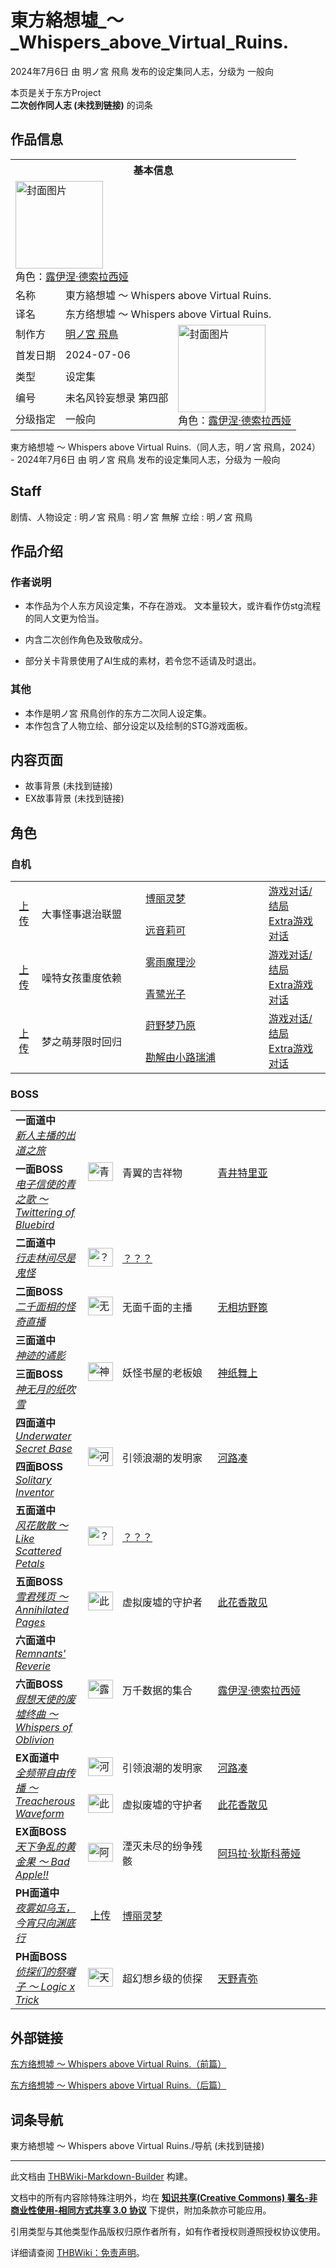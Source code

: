 # 東方絡想墟_～_Whispers_above_Virtual_Ruins.

<!-- source html: G:\repos\THBWiki-Markdown-Builder\THBWikiMarkdown\Temp\main\b\b2\ns0%3A%E6%9D%B1%E6%96%B9%E7%B5%A1%E6%83%B3%E5%A2%9F_%EF%BD%9E_Whispers_above_Virtual_Ruins%2E.html -->

2024年7月6日 由 明ノ宮 飛鳥  发布的设定集同人志，分级为 一般向

本页是关于东方Project  
 **二次创作同人志 (未找到链接)** 的词条

## 作品信息

<table><tbody><tr><th colspan="3">基本信息</th></tr><tr><td class="cover-artwork-mobile" colspan="2"><a href="./文件-東方絡想墟_～_Whispers_above_Virtual_Ruins.封面.jpg.md" class="image" title="封面图片"><img alt="封面图片" src="https://upload.thwiki.cc/thumb/a/ac/%E6%9D%B1%E6%96%B9%E7%B5%A1%E6%83%B3%E5%A2%9F_%EF%BD%9E_Whispers_above_Virtual_Ruins.%E5%B0%81%E9%9D%A2.jpg/140px-%E6%9D%B1%E6%96%B9%E7%B5%A1%E6%83%B3%E5%A2%9F_%EF%BD%9E_Whispers_above_Virtual_Ruins.%E5%B0%81%E9%9D%A2.jpg" decoding="async" loading="lazy" width="140" height="140" srcset="https://upload.thwiki.cc/thumb/a/ac/%E6%9D%B1%E6%96%B9%E7%B5%A1%E6%83%B3%E5%A2%9F_%EF%BD%9E_Whispers_above_Virtual_Ruins.%E5%B0%81%E9%9D%A2.jpg/210px-%E6%9D%B1%E6%96%B9%E7%B5%A1%E6%83%B3%E5%A2%9F_%EF%BD%9E_Whispers_above_Virtual_Ruins.%E5%B0%81%E9%9D%A2.jpg 1.5x, https://upload.thwiki.cc/thumb/a/ac/%E6%9D%B1%E6%96%B9%E7%B5%A1%E6%83%B3%E5%A2%9F_%EF%BD%9E_Whispers_above_Virtual_Ruins.%E5%B0%81%E9%9D%A2.jpg/280px-%E6%9D%B1%E6%96%B9%E7%B5%A1%E6%83%B3%E5%A2%9F_%EF%BD%9E_Whispers_above_Virtual_Ruins.%E5%B0%81%E9%9D%A2.jpg 2x" data-file-width="1080" data-file-height="1080"></a><div class="cover-char">角色：<a href="./露伊涅·德索拉西娅.md" title="露伊涅·德索拉西娅">露伊涅·德索拉西娅</a></div></td>
</tr><tr><td class="label">名称</td><td colspan="2"> 東方絡想墟 ～ Whispers above Virtual Ruins. </td></tr><tr><td class="label">译名</td><td colspan="2"> 东方络想墟 ～ Whispers above Virtual Ruins. </td></tr><tr><td class="label">制作方</td><td><a href="./明ノ宮_飛鳥.md" title="明ノ宮 飛鳥">明ノ宮 飛鳥</a></td><td class="cover-artwork" rowspan="5" style="min-width:140px;"><a href="./文件-東方絡想墟_～_Whispers_above_Virtual_Ruins.封面.jpg.md" class="image" title="封面图片"><img alt="封面图片" src="https://upload.thwiki.cc/thumb/a/ac/%E6%9D%B1%E6%96%B9%E7%B5%A1%E6%83%B3%E5%A2%9F_%EF%BD%9E_Whispers_above_Virtual_Ruins.%E5%B0%81%E9%9D%A2.jpg/140px-%E6%9D%B1%E6%96%B9%E7%B5%A1%E6%83%B3%E5%A2%9F_%EF%BD%9E_Whispers_above_Virtual_Ruins.%E5%B0%81%E9%9D%A2.jpg" decoding="async" loading="lazy" width="140" height="140" srcset="https://upload.thwiki.cc/thumb/a/ac/%E6%9D%B1%E6%96%B9%E7%B5%A1%E6%83%B3%E5%A2%9F_%EF%BD%9E_Whispers_above_Virtual_Ruins.%E5%B0%81%E9%9D%A2.jpg/210px-%E6%9D%B1%E6%96%B9%E7%B5%A1%E6%83%B3%E5%A2%9F_%EF%BD%9E_Whispers_above_Virtual_Ruins.%E5%B0%81%E9%9D%A2.jpg 1.5x, https://upload.thwiki.cc/thumb/a/ac/%E6%9D%B1%E6%96%B9%E7%B5%A1%E6%83%B3%E5%A2%9F_%EF%BD%9E_Whispers_above_Virtual_Ruins.%E5%B0%81%E9%9D%A2.jpg/280px-%E6%9D%B1%E6%96%B9%E7%B5%A1%E6%83%B3%E5%A2%9F_%EF%BD%9E_Whispers_above_Virtual_Ruins.%E5%B0%81%E9%9D%A2.jpg 2x" data-file-width="1080" data-file-height="1080"></a><div class="cover-char">角色：<a href="./露伊涅·德索拉西娅.md" title="露伊涅·德索拉西娅">露伊涅·德索拉西娅</a></div></td>
</tr><tr><td class="label">首发日期</td><td>2024-07-06</td></tr><tr><td class="label">类型</td><td>设定集</td></tr><tr><td class="label">编号</td><td>未名风铃妄想录 第四部</td></tr><tr><td class="label">分级指定</td><td>一般向</td></tr></tbody></table>

東方絡想墟 ～ Whispers above Virtual Ruins.（同人志，明ノ宮 飛鳥，2024） - 2024年7月6日 由 明ノ宮 飛鳥  发布的设定集同人志，分级为 一般向

## Staff
剧情、人物设定
: 明ノ宮 飛鳥
: 明ノ宮 無解
立绘
: 明ノ宮 飛鳥


## 作品介绍

### 作者说明

- 本作品为个人东方风设定集，不存在游戏。 文本量较大，或许看作仿stg流程的同人文更为恰当。  

- 内含二次创作角色及致敬成分。   

- 部分关卡背景使用了AI生成的素材，若令您不适请及时退出。



### 其他
- 本作是明ノ宮 飛鳥创作的东方二次同人设定集。
- 本作包含了人物立绘、部分设定以及绘制的STG游戏面板。


## 内容页面
- 故事背景 (未找到链接)
- EX故事背景 (未找到链接)


## 角色

### 自机

<table><tbody><tr><td align="center" rowspan="2"><a rel="nofollow" class="external text" href="https://thwiki.cc/文件:博丽灵梦（鲤祭章）.png">上传</a></td> <td style="width:150px;padding:3px 9px 3px 7px;" rowspan="2">大事怪事退治联盟</td><td style="width:180px;padding:3px 9px 3px 7px;"> <a href="./博丽灵梦.md" title="博丽灵梦">博丽灵梦</a></td><td rowspan="2"><a href="/index.php?title=%E6%9D%B1%E6%96%B9%E7%B5%A1%E6%83%B3%E5%A2%9F_%EF%BD%9E_Whispers_above_Virtual_Ruins./%E5%A4%A7%E4%BA%8B%E6%80%AA%E4%BA%8B%E9%80%80%E6%B2%BB%E8%81%94%E7%9B%9F&amp;action=edit&amp;redlink=1" class="new" title="東方絡想墟 ～ Whispers above Virtual Ruins./大事怪事退治联盟（页面不存在）">游戏对话/结局</a><br><a href="/index.php?title=%E6%9D%B1%E6%96%B9%E7%B5%A1%E6%83%B3%E5%A2%9F_%EF%BD%9E_Whispers_above_Virtual_Ruins./%E5%A4%A7%E4%BA%8B%E6%80%AA%E4%BA%8B%E9%80%80%E6%B2%BB%E8%81%94%E7%9B%9F_ExStory&amp;action=edit&amp;redlink=1" class="new" title="東方絡想墟 ～ Whispers above Virtual Ruins./大事怪事退治联盟 ExStory（页面不存在）">Extra游戏对话</a></td></tr><tr><td style="width:150px;padding:3px 9px 3px 7px;"><a href="./远音莉可.md" title="远音莉可">远音莉可</a></td></tr>
<tr><td align="center" rowspan="2"><a rel="nofollow" class="external text" href="https://thwiki.cc/文件:雾雨魔理沙（络想墟）.png">上传</a></td> <td style="width:150px;padding:3px 9px 3px 7px;" rowspan="2">噪特女孩重度依赖</td><td style="width:180px;padding:3px 9px 3px 7px;"> <a href="./雾雨魔理沙.md" title="雾雨魔理沙">雾雨魔理沙</a></td><td rowspan="2"><a href="/index.php?title=%E6%9D%B1%E6%96%B9%E7%B5%A1%E6%83%B3%E5%A2%9F_%EF%BD%9E_Whispers_above_Virtual_Ruins./%E5%99%AA%E7%89%B9%E5%A5%B3%E5%AD%A9%E9%87%8D%E5%BA%A6%E4%BE%9D%E8%B5%96&amp;action=edit&amp;redlink=1" class="new" title="東方絡想墟 ～ Whispers above Virtual Ruins./噪特女孩重度依赖（页面不存在）">游戏对话/结局</a><br><a href="/index.php?title=%E6%9D%B1%E6%96%B9%E7%B5%A1%E6%83%B3%E5%A2%9F_%EF%BD%9E_Whispers_above_Virtual_Ruins./%E5%99%AA%E7%89%B9%E5%A5%B3%E5%AD%A9%E9%87%8D%E5%BA%A6%E4%BE%9D%E8%B5%96_ExStory&amp;action=edit&amp;redlink=1" class="new" title="東方絡想墟 ～ Whispers above Virtual Ruins./噪特女孩重度依赖 ExStory（页面不存在）">Extra游戏对话</a></td></tr><tr><td style="width:150px;padding:3px 9px 3px 7px;"><a href="./青鹭光子.md" title="青鹭光子">青鹭光子</a></td></tr>
<tr><td align="center" rowspan="2"><a rel="nofollow" class="external text" href="https://thwiki.cc/文件:莳野梦乃原（络想墟）.png">上传</a></td> <td style="width:150px;padding:3px 9px 3px 7px;" rowspan="2">梦之萌芽限时回归</td><td style="width:180px;padding:3px 9px 3px 7px;"> <a href="./莳野梦乃原.md" title="莳野梦乃原">莳野梦乃原</a></td><td rowspan="2"><a href="/index.php?title=%E6%9D%B1%E6%96%B9%E7%B5%A1%E6%83%B3%E5%A2%9F_%EF%BD%9E_Whispers_above_Virtual_Ruins./%E6%A2%A6%E4%B9%8B%E8%90%8C%E8%8A%BD%E9%99%90%E6%97%B6%E5%9B%9E%E5%BD%92&amp;action=edit&amp;redlink=1" class="new" title="東方絡想墟 ～ Whispers above Virtual Ruins./梦之萌芽限时回归（页面不存在）">游戏对话/结局</a><br><a href="/index.php?title=%E6%9D%B1%E6%96%B9%E7%B5%A1%E6%83%B3%E5%A2%9F_%EF%BD%9E_Whispers_above_Virtual_Ruins./%E6%A2%A6%E4%B9%8B%E8%90%8C%E8%8A%BD%E9%99%90%E6%97%B6%E5%9B%9E%E5%BD%92_ExStory&amp;action=edit&amp;redlink=1" class="new" title="東方絡想墟 ～ Whispers above Virtual Ruins./梦之萌芽限时回归 ExStory（页面不存在）">Extra游戏对话</a></td></tr><tr><td style="width:150px;padding:3px 9px 3px 7px;"><a href="./勘解由小路瑞浦.md" title="勘解由小路瑞浦">勘解由小路瑞浦</a></td></tr></tbody></table>



### BOSS

<table><tbody><tr> <td class="bg-color-info-10" style="min-width:100px"><b>一面道中</b><br><i><a href="/index.php?title=%E6%96%B0%E4%BA%BA%E4%B8%BB%E6%92%AD%E7%9A%84%E5%87%BA%E9%81%93%E4%B9%8B%E6%97%85&amp;action=edit&amp;redlink=1" class="new" title="新人主播的出道之旅（页面不存在）">新人主播的出道之旅</a></i></td> <td rowspan="2"><div class="center"><div class="floatnone"><a href="./文件-青井特里亚.png.md" class="image" title="青井特里亚"><img alt="青井特里亚" src="https://upload.thwiki.cc/thumb/4/4e/%E9%9D%92%E4%BA%95%E7%89%B9%E9%87%8C%E4%BA%9A.png/40px-%E9%9D%92%E4%BA%95%E7%89%B9%E9%87%8C%E4%BA%9A.png" decoding="async" loading="lazy" width="40" height="30" srcset="https://upload.thwiki.cc/thumb/4/4e/%E9%9D%92%E4%BA%95%E7%89%B9%E9%87%8C%E4%BA%9A.png/60px-%E9%9D%92%E4%BA%95%E7%89%B9%E9%87%8C%E4%BA%9A.png 1.5x, https://upload.thwiki.cc/thumb/4/4e/%E9%9D%92%E4%BA%95%E7%89%B9%E9%87%8C%E4%BA%9A.png/80px-%E9%9D%92%E4%BA%95%E7%89%B9%E9%87%8C%E4%BA%9A.png 2x" data-file-width="1280" data-file-height="960"></a></div></div></td> <td style="width:150px;padding:3px 9px 3px 7px;" rowspan="2"> 青翼的吉祥物</td><td style="width:180px;padding:3px 9px 3px 7px;" rowspan="2"> <a href="./青井特里亚.md" title="青井特里亚">青井特里亚</a></td></tr><tr><td class="bg-color-info-10" style="min-width:100px"><b>一面BOSS</b><br><i><a href="/index.php?title=%E7%94%B5%E5%AD%90%E4%BF%A1%E4%BD%BF%E7%9A%84%E9%9D%92%E4%B9%8B%E6%AD%8C_%EF%BD%9E_Twittering_of_Bluebird&amp;action=edit&amp;redlink=1" class="new" title="电子信使的青之歌 ～ Twittering of Bluebird（页面不存在）">电子信使的青之歌 ～ Twittering of Bluebird</a></i></td></tr>
<tr><td rowspan="1" class="bg-color-info-10" style="min-width:100px"><b>二面道中</b><br><i><a href="/index.php?title=%E8%A1%8C%E8%B5%B0%E6%9E%97%E9%97%B4%E5%B0%BD%E6%98%AF%E9%AC%BC%E6%80%AA&amp;action=edit&amp;redlink=1" class="new" title="行走林间尽是鬼怪（页面不存在）">行走林间尽是鬼怪</a></i></td><td style="min-width:35px" rowspan="1"><div class="center"><div class="floatnone"><a href="./文件-天野青弥.png.md" class="image" title="？？？"><img alt="？？？" src="https://upload.thwiki.cc/thumb/f/ff/%E5%A4%A9%E9%87%8E%E9%9D%92%E5%BC%A5.png/40px-%E5%A4%A9%E9%87%8E%E9%9D%92%E5%BC%A5.png" decoding="async" loading="lazy" width="40" height="30" srcset="https://upload.thwiki.cc/thumb/f/ff/%E5%A4%A9%E9%87%8E%E9%9D%92%E5%BC%A5.png/60px-%E5%A4%A9%E9%87%8E%E9%9D%92%E5%BC%A5.png 1.5x, https://upload.thwiki.cc/thumb/f/ff/%E5%A4%A9%E9%87%8E%E9%9D%92%E5%BC%A5.png/80px-%E5%A4%A9%E9%87%8E%E9%9D%92%E5%BC%A5.png 2x" data-file-width="1280" data-file-height="960"></a></div></div></td>  <td style="width:150px;padding:3px 9px 3px 7px;" colspan="2" rowspan="1"> <a href="./天野青弥.md" title="天野青弥">？？？</a> </td></tr><tr><td rowspan="1" class="bg-color-info-10" style="min-width:100px"><b>二面BOSS</b><br><i><a href="/index.php?title=%E4%BA%8C%E5%8D%83%E9%9D%A2%E7%9B%B8%E7%9A%84%E6%80%AA%E5%A5%87%E7%9B%B4%E6%92%AD&amp;action=edit&amp;redlink=1" class="new" title="二千面相的怪奇直播（页面不存在）">二千面相的怪奇直播</a></i></td><td style="min-width:35px" rowspan="1"><div class="center"><div class="floatnone"><a href="./文件-无相坊野篦.png.md" class="image"><img alt="无相坊野篦.png" src="https://upload.thwiki.cc/thumb/9/9d/%E6%97%A0%E7%9B%B8%E5%9D%8A%E9%87%8E%E7%AF%A6.png/40px-%E6%97%A0%E7%9B%B8%E5%9D%8A%E9%87%8E%E7%AF%A6.png" decoding="async" loading="lazy" width="40" height="30" srcset="https://upload.thwiki.cc/thumb/9/9d/%E6%97%A0%E7%9B%B8%E5%9D%8A%E9%87%8E%E7%AF%A6.png/60px-%E6%97%A0%E7%9B%B8%E5%9D%8A%E9%87%8E%E7%AF%A6.png 1.5x, https://upload.thwiki.cc/thumb/9/9d/%E6%97%A0%E7%9B%B8%E5%9D%8A%E9%87%8E%E7%AF%A6.png/80px-%E6%97%A0%E7%9B%B8%E5%9D%8A%E9%87%8E%E7%AF%A6.png 2x" data-file-width="1280" data-file-height="960"></a></div></div></td>  <td style="width:150px;padding:3px 9px 3px 7px;" rowspan="1"> 无面千面的主播</td><td style="width:180px;padding:3px 9px 3px 7px;" rowspan="1"> <a href="./无相坊野篦.md" title="无相坊野篦">无相坊野篦</a> </td></tr>
<tr> <td class="bg-color-info-10" style="min-width:100px"><b>三面道中</b><br><i><a href="/index.php?title=%E7%A5%9E%E8%BF%B9%E7%9A%84%E8%B0%B2%E5%BD%B1&amp;action=edit&amp;redlink=1" class="new" title="神迹的谲影（页面不存在）">神迹的谲影</a></i></td> <td rowspan="2"><div class="center"><div class="floatnone"><a href="./文件-神纸舞上.png.md" class="image" title="神纸舞上"><img alt="神纸舞上" src="https://upload.thwiki.cc/thumb/2/2e/%E7%A5%9E%E7%BA%B8%E8%88%9E%E4%B8%8A.png/40px-%E7%A5%9E%E7%BA%B8%E8%88%9E%E4%B8%8A.png" decoding="async" loading="lazy" width="40" height="30" srcset="https://upload.thwiki.cc/thumb/2/2e/%E7%A5%9E%E7%BA%B8%E8%88%9E%E4%B8%8A.png/60px-%E7%A5%9E%E7%BA%B8%E8%88%9E%E4%B8%8A.png 1.5x, https://upload.thwiki.cc/thumb/2/2e/%E7%A5%9E%E7%BA%B8%E8%88%9E%E4%B8%8A.png/80px-%E7%A5%9E%E7%BA%B8%E8%88%9E%E4%B8%8A.png 2x" data-file-width="1280" data-file-height="960"></a></div></div></td> <td style="width:150px;padding:3px 9px 3px 7px;" rowspan="2"> 妖怪书屋的老板娘</td><td style="width:180px;padding:3px 9px 3px 7px;" rowspan="2"> <a href="./神纸舞上.md" title="神纸舞上">神纸舞上</a></td></tr><tr><td class="bg-color-info-10" style="min-width:100px"><b>三面BOSS</b><br><i><a href="/index.php?title=%E7%A5%9E%E6%97%A0%E6%9C%88%E7%9A%84%E7%BA%B8%E5%90%B9%E9%9B%AA&amp;action=edit&amp;redlink=1" class="new" title="神无月的纸吹雪（页面不存在）">神无月的纸吹雪</a></i></td></tr>
<tr> <td class="bg-color-info-10" style="min-width:100px"><b>四面道中</b><br><i><a href="/index.php?title=Underwater_Secret_Base&amp;action=edit&amp;redlink=1" class="new" title="Underwater Secret Base（页面不存在）">Underwater Secret Base</a></i></td> <td rowspan="2"><div class="center"><div class="floatnone"><a href="./文件-河路凑.png.md" class="image" title="河路凑"><img alt="河路凑" src="https://upload.thwiki.cc/thumb/3/39/%E6%B2%B3%E8%B7%AF%E5%87%91.png/40px-%E6%B2%B3%E8%B7%AF%E5%87%91.png" decoding="async" loading="lazy" width="40" height="30" srcset="https://upload.thwiki.cc/thumb/3/39/%E6%B2%B3%E8%B7%AF%E5%87%91.png/60px-%E6%B2%B3%E8%B7%AF%E5%87%91.png 1.5x, https://upload.thwiki.cc/thumb/3/39/%E6%B2%B3%E8%B7%AF%E5%87%91.png/80px-%E6%B2%B3%E8%B7%AF%E5%87%91.png 2x" data-file-width="1280" data-file-height="960"></a></div></div></td> <td style="width:150px;padding:3px 9px 3px 7px;" rowspan="2"> 引领浪潮的发明家</td><td style="width:180px;padding:3px 9px 3px 7px;" rowspan="2"> <a href="./河路凑.md" title="河路凑">河路凑</a></td></tr><tr><td class="bg-color-info-10" style="min-width:100px"><b>四面BOSS</b><br><i><a href="/index.php?title=Solitary_Inventor&amp;action=edit&amp;redlink=1" class="new" title="Solitary Inventor（页面不存在）">Solitary Inventor</a></i></td></tr>
<tr><td rowspan="1" class="bg-color-info-10" style="min-width:100px"><b>五面道中</b><br><i><a href="/index.php?title=%E9%A3%8E%E8%8A%B1%E6%95%A3%E6%95%A3_%EF%BD%9E_Like_Scattered_Petals&amp;action=edit&amp;redlink=1" class="new" title="风花散散 ～ Like Scattered Petals（页面不存在）">风花散散 ～ Like Scattered Petals</a></i></td><td style="min-width:35px" rowspan="1"><div class="center"><div class="floatnone"><a href="./文件-天野青弥.png.md" class="image" title="？？？"><img alt="？？？" src="https://upload.thwiki.cc/thumb/f/ff/%E5%A4%A9%E9%87%8E%E9%9D%92%E5%BC%A5.png/40px-%E5%A4%A9%E9%87%8E%E9%9D%92%E5%BC%A5.png" decoding="async" loading="lazy" width="40" height="30" srcset="https://upload.thwiki.cc/thumb/f/ff/%E5%A4%A9%E9%87%8E%E9%9D%92%E5%BC%A5.png/60px-%E5%A4%A9%E9%87%8E%E9%9D%92%E5%BC%A5.png 1.5x, https://upload.thwiki.cc/thumb/f/ff/%E5%A4%A9%E9%87%8E%E9%9D%92%E5%BC%A5.png/80px-%E5%A4%A9%E9%87%8E%E9%9D%92%E5%BC%A5.png 2x" data-file-width="1280" data-file-height="960"></a></div></div></td>  <td style="width:150px;padding:3px 9px 3px 7px;" colspan="2" rowspan="1"> <a href="./天野青弥.md" title="天野青弥">？？？</a> </td></tr><tr><td rowspan="1" class="bg-color-info-10" style="min-width:100px"><b>五面BOSS</b><br><i><a href="/index.php?title=%E9%9B%AA%E5%90%9B%E6%AE%8B%E9%A1%B5_%EF%BD%9E_Annihilated_Pages&amp;action=edit&amp;redlink=1" class="new" title="雪君残页 ～ Annihilated Pages（页面不存在）">雪君残页 ～ Annihilated Pages</a></i></td><td style="min-width:35px" rowspan="1"><div class="center"><div class="floatnone"><a href="./文件-此花香散见.png.md" class="image"><img alt="此花香散见.png" src="https://upload.thwiki.cc/thumb/d/d0/%E6%AD%A4%E8%8A%B1%E9%A6%99%E6%95%A3%E8%A7%81.png/40px-%E6%AD%A4%E8%8A%B1%E9%A6%99%E6%95%A3%E8%A7%81.png" decoding="async" loading="lazy" width="40" height="30" srcset="https://upload.thwiki.cc/thumb/d/d0/%E6%AD%A4%E8%8A%B1%E9%A6%99%E6%95%A3%E8%A7%81.png/60px-%E6%AD%A4%E8%8A%B1%E9%A6%99%E6%95%A3%E8%A7%81.png 1.5x, https://upload.thwiki.cc/thumb/d/d0/%E6%AD%A4%E8%8A%B1%E9%A6%99%E6%95%A3%E8%A7%81.png/80px-%E6%AD%A4%E8%8A%B1%E9%A6%99%E6%95%A3%E8%A7%81.png 2x" data-file-width="1280" data-file-height="960"></a></div></div></td>  <td style="width:150px;padding:3px 9px 3px 7px;" rowspan="1"> 虚拟废墟的守护者</td><td style="width:180px;padding:3px 9px 3px 7px;" rowspan="1"> <a href="./此花香散见.md" title="此花香散见">此花香散见</a> </td></tr>
<tr> <td class="bg-color-info-10" style="min-width:100px"><b>六面道中</b><br><i><a href="/index.php?title=Remnants%27_Reverie&amp;action=edit&amp;redlink=1" class="new" title="Remnants&#39; Reverie（页面不存在）">Remnants' Reverie</a></i></td> <td rowspan="2"><div class="center"><div class="floatnone"><a href="./文件-露伊涅·德索拉西娅.png.md" class="image" title="露伊涅·德索拉西娅"><img alt="露伊涅·德索拉西娅" src="https://upload.thwiki.cc/thumb/9/9d/%E9%9C%B2%E4%BC%8A%E6%B6%85%C2%B7%E5%BE%B7%E7%B4%A2%E6%8B%89%E8%A5%BF%E5%A8%85.png/40px-%E9%9C%B2%E4%BC%8A%E6%B6%85%C2%B7%E5%BE%B7%E7%B4%A2%E6%8B%89%E8%A5%BF%E5%A8%85.png" decoding="async" loading="lazy" width="40" height="30" srcset="https://upload.thwiki.cc/thumb/9/9d/%E9%9C%B2%E4%BC%8A%E6%B6%85%C2%B7%E5%BE%B7%E7%B4%A2%E6%8B%89%E8%A5%BF%E5%A8%85.png/60px-%E9%9C%B2%E4%BC%8A%E6%B6%85%C2%B7%E5%BE%B7%E7%B4%A2%E6%8B%89%E8%A5%BF%E5%A8%85.png 1.5x, https://upload.thwiki.cc/thumb/9/9d/%E9%9C%B2%E4%BC%8A%E6%B6%85%C2%B7%E5%BE%B7%E7%B4%A2%E6%8B%89%E8%A5%BF%E5%A8%85.png/80px-%E9%9C%B2%E4%BC%8A%E6%B6%85%C2%B7%E5%BE%B7%E7%B4%A2%E6%8B%89%E8%A5%BF%E5%A8%85.png 2x" data-file-width="1280" data-file-height="960"></a></div></div></td> <td style="width:150px;padding:3px 9px 3px 7px;" rowspan="2"> 万千数据的集合</td><td style="width:180px;padding:3px 9px 3px 7px;" rowspan="2"> <a href="./露伊涅·德索拉西娅.md" title="露伊涅·德索拉西娅">露伊涅·德索拉西娅</a></td></tr><tr><td class="bg-color-info-10" style="min-width:100px"><b>六面BOSS</b><br><i><a href="/index.php?title=%E5%81%87%E6%83%B3%E5%A4%A9%E4%BD%BF%E7%9A%84%E5%BA%9F%E5%A2%9F%E7%BB%88%E6%9B%B2_%EF%BD%9E_Whispers_of_Oblivion&amp;action=edit&amp;redlink=1" class="new" title="假想天使的废墟终曲 ～ Whispers of Oblivion（页面不存在）">假想天使的废墟终曲 ～ Whispers of Oblivion</a></i></td></tr>
<tr><td rowspan="2" class="bg-color-info-10" style="min-width:100px"><b>EX面道中</b><br><i><a href="/index.php?title=%E5%85%A8%E9%A2%91%E5%B8%A6%E8%87%AA%E7%94%B1%E4%BC%A0%E6%92%AD_%EF%BD%9E_Treacherous_Waveform&amp;action=edit&amp;redlink=1" class="new" title="全频带自由传播 ～ Treacherous Waveform（页面不存在）">全频带自由传播 ～ Treacherous Waveform</a></i></td><td style="min-width:35px" rowspan="1"><div class="center"><div class="floatnone"><a href="./文件-河路凑.png.md" class="image"><img alt="河路凑.png" src="https://upload.thwiki.cc/thumb/3/39/%E6%B2%B3%E8%B7%AF%E5%87%91.png/40px-%E6%B2%B3%E8%B7%AF%E5%87%91.png" decoding="async" loading="lazy" width="40" height="30" srcset="https://upload.thwiki.cc/thumb/3/39/%E6%B2%B3%E8%B7%AF%E5%87%91.png/60px-%E6%B2%B3%E8%B7%AF%E5%87%91.png 1.5x, https://upload.thwiki.cc/thumb/3/39/%E6%B2%B3%E8%B7%AF%E5%87%91.png/80px-%E6%B2%B3%E8%B7%AF%E5%87%91.png 2x" data-file-width="1280" data-file-height="960"></a></div></div></td>  <td style="width:150px;padding:3px 9px 3px 7px;" rowspan="1"> 引领浪潮的发明家</td><td style="width:180px;padding:3px 9px 3px 7px;" rowspan="1"> <a href="./河路凑.md" title="河路凑">河路凑</a> </td></tr><tr><td style="min-width:35px" rowspan="1"><div class="center"><div class="floatnone"><a href="./文件-此花香散见.png.md" class="image"><img alt="此花香散见.png" src="https://upload.thwiki.cc/thumb/d/d0/%E6%AD%A4%E8%8A%B1%E9%A6%99%E6%95%A3%E8%A7%81.png/40px-%E6%AD%A4%E8%8A%B1%E9%A6%99%E6%95%A3%E8%A7%81.png" decoding="async" loading="lazy" width="40" height="30" srcset="https://upload.thwiki.cc/thumb/d/d0/%E6%AD%A4%E8%8A%B1%E9%A6%99%E6%95%A3%E8%A7%81.png/60px-%E6%AD%A4%E8%8A%B1%E9%A6%99%E6%95%A3%E8%A7%81.png 1.5x, https://upload.thwiki.cc/thumb/d/d0/%E6%AD%A4%E8%8A%B1%E9%A6%99%E6%95%A3%E8%A7%81.png/80px-%E6%AD%A4%E8%8A%B1%E9%A6%99%E6%95%A3%E8%A7%81.png 2x" data-file-width="1280" data-file-height="960"></a></div></div></td>  <td style="width:150px;padding:3px 9px 3px 7px;" rowspan="1"> 虚拟废墟的守护者</td><td style="width:180px;padding:3px 9px 3px 7px;" rowspan="1"> <a href="./此花香散见.md" title="此花香散见">此花香散见</a> </td></tr><tr><td rowspan="1" class="bg-color-info-10" style="min-width:100px"><b>EX面BOSS</b><br><i><a href="/index.php?title=%E5%A4%A9%E4%B8%8B%E4%BA%89%E4%B9%B1%E7%9A%84%E9%BB%84%E9%87%91%E6%9E%9C_%EF%BD%9E_Bad_Apple!!&amp;action=edit&amp;redlink=1" class="new" title="天下争乱的黄金果 ～ Bad Apple!!（页面不存在）">天下争乱的黄金果 ～ Bad Apple!!</a></i></td><td style="min-width:35px" rowspan="1"><div class="center"><div class="floatnone"><a href="./文件-阿玛拉·狄斯科蒂娅.png.md" class="image"><img alt="阿玛拉·狄斯科蒂娅.png" src="https://upload.thwiki.cc/thumb/e/eb/%E9%98%BF%E7%8E%9B%E6%8B%89%C2%B7%E7%8B%84%E6%96%AF%E7%A7%91%E8%92%82%E5%A8%85.png/40px-%E9%98%BF%E7%8E%9B%E6%8B%89%C2%B7%E7%8B%84%E6%96%AF%E7%A7%91%E8%92%82%E5%A8%85.png" decoding="async" loading="lazy" width="40" height="30" srcset="https://upload.thwiki.cc/thumb/e/eb/%E9%98%BF%E7%8E%9B%E6%8B%89%C2%B7%E7%8B%84%E6%96%AF%E7%A7%91%E8%92%82%E5%A8%85.png/60px-%E9%98%BF%E7%8E%9B%E6%8B%89%C2%B7%E7%8B%84%E6%96%AF%E7%A7%91%E8%92%82%E5%A8%85.png 1.5x, https://upload.thwiki.cc/thumb/e/eb/%E9%98%BF%E7%8E%9B%E6%8B%89%C2%B7%E7%8B%84%E6%96%AF%E7%A7%91%E8%92%82%E5%A8%85.png/80px-%E9%98%BF%E7%8E%9B%E6%8B%89%C2%B7%E7%8B%84%E6%96%AF%E7%A7%91%E8%92%82%E5%A8%85.png 2x" data-file-width="1280" data-file-height="960"></a></div></div></td>  <td style="width:150px;padding:3px 9px 3px 7px;" rowspan="1"> 湮灭未尽的纷争残骸</td><td style="width:180px;padding:3px 9px 3px 7px;" rowspan="1"> <a href="./阿玛拉·狄斯科蒂娅.md" title="阿玛拉·狄斯科蒂娅">阿玛拉·狄斯科蒂娅</a> </td></tr>
<tr><td rowspan="1" class="bg-color-info-10" style="min-width:100px"><b>PH面道中</b><br><i><a href="/index.php?title=%E5%A4%9C%E9%9B%BE%E5%A6%82%E4%B9%8C%E7%8E%89%EF%BC%8C%E4%BB%8A%E5%AE%B5%E5%8F%AA%E5%90%91%E6%B8%8A%E5%BA%95%E8%A1%8C&amp;action=edit&amp;redlink=1" class="new" title="夜雾如乌玉，今宵只向渊底行（页面不存在）">夜雾如乌玉，今宵只向渊底行</a></i></td><td align="center"><a rel="nofollow" class="external text" href="https://thwiki.cc/文件:博丽灵梦（络想墟）.png">上传</a></td>  <td style="width:150px;padding:3px 9px 3px 7px;" colspan="2" rowspan="1"> <a href="./博丽灵梦.md" title="博丽灵梦">博丽灵梦</a> </td></tr><tr><td rowspan="1" class="bg-color-info-10" style="min-width:100px"><b>PH面BOSS</b><br><i><a href="/index.php?title=%E4%BE%A6%E6%8E%A2%E4%BB%AC%E7%9A%84%E7%A5%AD%E5%9B%83%E5%AD%90_%EF%BD%9E_Logic_x_Trick&amp;action=edit&amp;redlink=1" class="new" title="侦探们的祭囃子 ～ Logic x Trick（页面不存在）">侦探们的祭囃子 ～ Logic x Trick</a></i></td><td style="min-width:35px" rowspan="1"><div class="center"><div class="floatnone"><a href="./文件-天野青弥.png.md" class="image"><img alt="天野青弥.png" src="https://upload.thwiki.cc/thumb/f/ff/%E5%A4%A9%E9%87%8E%E9%9D%92%E5%BC%A5.png/40px-%E5%A4%A9%E9%87%8E%E9%9D%92%E5%BC%A5.png" decoding="async" loading="lazy" width="40" height="30" srcset="https://upload.thwiki.cc/thumb/f/ff/%E5%A4%A9%E9%87%8E%E9%9D%92%E5%BC%A5.png/60px-%E5%A4%A9%E9%87%8E%E9%9D%92%E5%BC%A5.png 1.5x, https://upload.thwiki.cc/thumb/f/ff/%E5%A4%A9%E9%87%8E%E9%9D%92%E5%BC%A5.png/80px-%E5%A4%A9%E9%87%8E%E9%9D%92%E5%BC%A5.png 2x" data-file-width="1280" data-file-height="960"></a></div></div></td>  <td style="width:150px;padding:3px 9px 3px 7px;" rowspan="1"> 超幻想乡级的侦探</td><td style="width:180px;padding:3px 9px 3px 7px;" rowspan="1"> <a href="./天野青弥.md" title="天野青弥">天野青弥</a> </td></tr></tbody></table>



## 外部链接
  
[东方络想墟 ～ Whispers above Virtual Ruins.（前篇）](https://www.bilibili.com/opus/948841417667510280)  

[东方络想墟 ～ Whispers above Virtual Ruins.（后篇）](https://www.bilibili.com/opus/951030940478472197)
  


## 词条导航
  
東方絡想墟 ～ Whispers above Virtual Ruins./导航 (未找到链接)
  
  
  

  





---

此文档由 [THBWiki-Markdown-Builder](https://github.com/Delsin-Yu/THBWiki-Markdown-Builder) 构建。

文档中的所有内容除特殊注明外，均在 [**知识共享(Creative Commons) 署名-非商业性使用-相同方式共享 3.0 协议**](https://creativecommons.org/licenses/by-sa/3.0/deed.zh-hans) 下提供，附加条款亦可能应用。

引用类型与其他类型作品版权归原作者所有，如有作者授权则遵照授权协议使用。

详细请查阅 [THBWiki：免责声明](https://thbwiki.cc/THBWiki:%E5%85%8D%E8%B4%A3%E5%A3%B0%E6%98%8E)。

